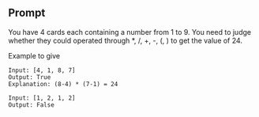 ## Prompt

You have 4 cards each containing a number from 1 to 9. You need to judge whether they could operated through *, /, +, -, (, ) to get the value of 24.

Example to give
```
Input: [4, 1, 8, 7]
Output: True
Explanation: (8-4) * (7-1) = 24

Input: [1, 2, 1, 2]
Output: False

```
